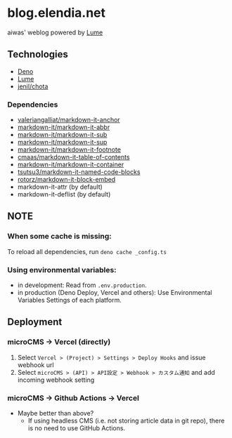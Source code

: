 # blog.elendia.net

aiwas' weblog powered by [Lume](https://github.com/lumeland/lume)

## Technologies

- [Deno](https://deno.com)
- [Lume](https://lume.land/)
- [jenil/chota](https://github.com/jenil/chota)

### Dependencies

- [valeriangalliat/markdown-it-anchor](https://github.com/valeriangalliat/markdown-it-anchor)
- [markdown-it/markdown-it-abbr](https://github.com/markdown-it/markdown-it-abbr)
- [markdown-it/markdown-it-sub](https://github.com/markdown-it/markdown-it-sub)
- [markdown-it/markdown-it-sup](https://github.com/markdown-it/markdown-it-sup)
- [markdown-it/markdown-it-footnote](https://github.com/markdown-it/markdown-it-footnote)
- [cmaas/markdown-it-table-of-contents](https://github.com/cmaas/markdown-it-table-of-contents)
- [markdown-it/markdown-it-container](https://github.com/markdown-it/markdown-it-container)
- [tsutsu3/markdown-it-named-code-blocks](https://github.com/tsutsu3/markdown-it-named-code-blocks)
- [rotorz/markdown-it-block-embed](https://github.com/rotorz/markdown-it-block-embed)
- markdown-it-attr (by default)
- markdown-it-deflist (by default)

## NOTE

### When some cache is missing:

To reload all dependencies, run `deno cache _config.ts`

### Using environmental variables:

- in development: Read from `.env.production`.
- in production (Deno Deploy, Vercel and others): Use Environmental Variables Settings of each platform.

## Deployment

### microCMS -> Vercel (directly)

1. Select `Vercel > (Project) > Settings > Deploy Hooks` and issue webhook url
2. Select `microCMS > (API) > API設定 > Webhook > カスタム通知` and add incoming webhook setting

### microCMS -> Github Actions -> Vercel

- Maybe better than above?
  - If using headless CMS (i.e. not storing article data in git repo), there is no need to use GitHub Actions.
